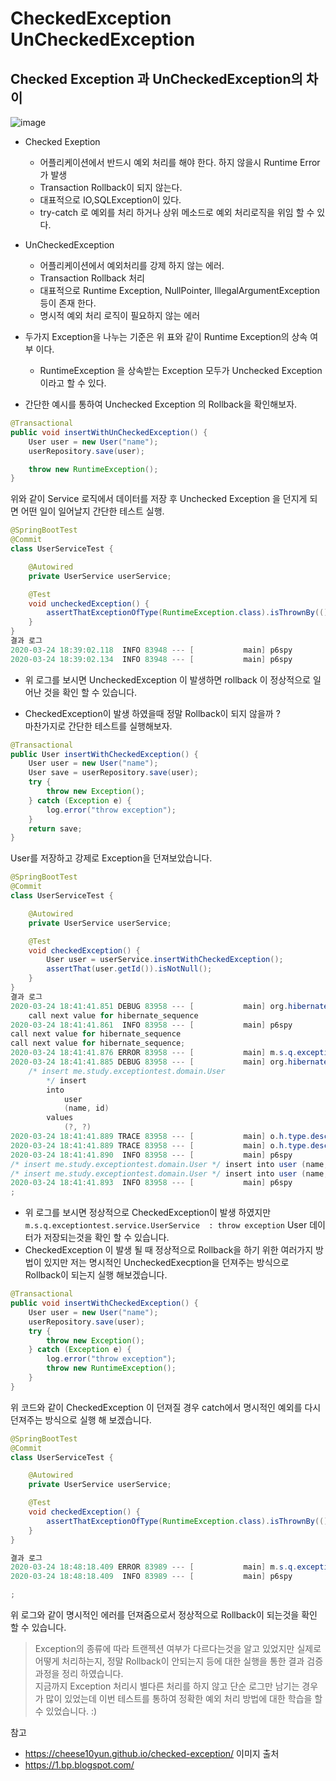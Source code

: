 # CheckedException UnCheckedException
## Checked Exception 과 UnCheckedException의 차이
![image](https://1.bp.blogspot.com/-oTNPzMsGKJs/VVjYdQCGKXI/AAAAAAAAAH4/Wh9uLNtsZos/s1600/overview%2Bof%2Bexception.png)


* Checked Exeption 
	* 어플리케이션에서 반드시 예외 처리를 해야 한다. 하지 않을시 Runtime Error 가 발생
	* Transaction Rollback이 되지 않는다. 
	* 대표적으로 IO,SQLException이 있다.
	* try-catch 로 예외를 처리 하거나 상위 메소드로 예외 처리로직을 위임 할 수 있다.

* UnCheckedException
	* 어플리케이션에서 예외처리를 강제 하지 않는 에러.
	* Transaction Rollback 처리
	* 대표적으로 Runtime Exception, NullPointer, IllegalArgumentException 등이 존재 한다.
	* 명시적 예외 처리 로직이 필요하지 않는 에러

* 두가지 Exception을 나누는 기준은 위 표와 같이 Runtime Exception의 상속 여부 이다.
	* RuntimeException 을 상속받는 Exception 모두가 Unchecked Exception이라고 할 수 있다.

* 간단한 예시를 통하여 Unchecked Exception 의 Rollback을 확인해보자.
```java
@Transactional
public void insertWithUnCheckedException() {
    User user = new User("name");
    userRepository.save(user);

    throw new RuntimeException();
}

```
위와 같이 Service 로직에서 데이터를 저장 후 Unchecked Exception 을 던지게 되면 어떤 일이 일어날지 간단한 테스트 실행.
```java
@SpringBootTest
@Commit
class UserServiceTest {

    @Autowired
    private UserService userService;

    @Test
    void uncheckedException() {
        assertThatExceptionOfType(RuntimeException.class).isThrownBy(() -> userService.insertWithUnCheckedException());
    }
}
결과 로그
2020-03-24 18:39:02.118  INFO 83948 --- [           main] p6spy                                    : #1585042742118 | took 4ms | statement | connection 4| url jdbc:h2:mem:testdb
2020-03-24 18:39:02.134  INFO 83948 --- [           main] p6spy                                    : #1585042742134 | took 0ms | rollback | connection 4| url jdbc:h2:mem:testdb
```
* 위 로그를 보시면 UncheckedException 이 발생하면 rollback 이 정상적으로 일어난 것을 확인 할 수 있습니다.

* CheckedException이 발생 하였을때 정말 Rollback이 되지 않을까 ?   
마찬가지로 간단한 테스트를 실행해보자.
```java
@Transactional
public User insertWithCheckedException() {
    User user = new User("name");
    User save = userRepository.save(user);
    try {
        throw new Exception();
    } catch (Exception e) {
        log.error("throw exception");
    }
    return save;
}
```
User를 저장하고 강제로 Exception을 던져보았습니다. 
```java
@SpringBootTest
@Commit
class UserServiceTest {

    @Autowired
    private UserService userService;

    @Test
    void checkedException() {
        User user = userService.insertWithCheckedException();
        assertThat(user.getId()).isNotNull();
    }
}
결과 로그
2020-03-24 18:41:41.851 DEBUG 83958 --- [           main] org.hibernate.SQL                        : 
    call next value for hibernate_sequence
2020-03-24 18:41:41.861  INFO 83958 --- [           main] p6spy                                    : #1585042901861 | took 4ms | statement | connection 4| url jdbc:h2:mem:testdb
call next value for hibernate_sequence
call next value for hibernate_sequence;
2020-03-24 18:41:41.876 ERROR 83958 --- [           main] m.s.q.exceptiontest.service.UserService  : throw exception
2020-03-24 18:41:41.885 DEBUG 83958 --- [           main] org.hibernate.SQL                        : 
    /* insert me.study.exceptiontest.domain.User
        */ insert 
        into
            user
            (name, id) 
        values
            (?, ?)
2020-03-24 18:41:41.889 TRACE 83958 --- [           main] o.h.type.descriptor.sql.BasicBinder      : binding parameter [1] as [VARCHAR] - [name]
2020-03-24 18:41:41.889 TRACE 83958 --- [           main] o.h.type.descriptor.sql.BasicBinder      : binding parameter [2] as [BIGINT] - [1]
2020-03-24 18:41:41.890  INFO 83958 --- [           main] p6spy                                    : #1585042901890 | took 0ms | statement | connection 4| url jdbc:h2:mem:testdb
/* insert me.study.exceptiontest.domain.User */ insert into user (name, id) values (?, ?)
/* insert me.study.exceptiontest.domain.User */ insert into user (name, id) values ('name', 1);
2020-03-24 18:41:41.893  INFO 83958 --- [           main] p6spy                                    : #1585042901893 | took 0ms | commit | connection 4| url jdbc:h2:mem:testdb
;
```
* 위 로그를 보시면 정상적으로 CheckedException이 발생 하였지만 `m.s.q.exceptiontest.service.UserService  : throw exception`  User 데이터가 저장되는것을 확인 할 수 있습니다.
* CheckedException 이 발생 될 때 정상적으로 Rollback을 하기 위한 여러가지 방법이 있지만 저는 명시적인 UncheckedExecption을 던져주는 방식으로 Rollback이 되는지 실행 해보겠습니다. 
```java
@Transactional
public void insertWithCheckedException() {
    User user = new User("name");
    userRepository.save(user);
    try {
        throw new Exception();
    } catch (Exception e) {
        log.error("throw exception");
        throw new RuntimeException();
    }
}
```
위 코드와 같이 CheckedException 이 던져질 경우 catch에서 명시적인 예외를 다시 던져주는 방식으로 실행 해 보겠습니다. 
```java
@SpringBootTest
@Commit
class UserServiceTest {

    @Autowired
    private UserService userService;

    @Test
    void checkedException() {
        assertThatExceptionOfType(RuntimeException.class).isThrownBy(() -> userService.insertWithCheckedException());
    }
}

결과 로그
2020-03-24 18:48:18.409 ERROR 83989 --- [           main] m.s.q.exceptiontest.service.UserService  : throw exception
2020-03-24 18:48:18.409  INFO 83989 --- [           main] p6spy                                    : #1585043298409 | took 0ms | rollback | connection 4| url jdbc:h2:mem:testdb

;
```
위 로그와 같이 명시적인 에러를 던져줌으로서 정상적으로 Rollback이 되는것을 확인 할 수 있습니다.

> Exception의 종류에 따라 트랜젝션 여부가 다르다는것을 알고 있었지만 실제로 어떻게 처리하는지, 정말 Rollback이 안되는지 등에 대한 실행을 통한 결과 검증 과정을 정리 하였습니다.   
> 지금까지 Exception 처리시 별다른 처리를 하지 않고 단순 로그만 남기는 경우가 많이 있었는데 이번 테스트를 통하여 정확한 예외 처리 방법에 대한 학습을 할 수 있었습니다. :)

참고
* https://cheese10yun.github.io/checked-exception/
이미지 출처
* https://1.bp.blogspot.com/
